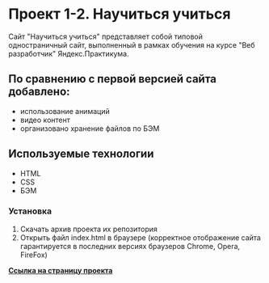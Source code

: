 # Проект 1-2. Научиться учиться

Сайт "Научиться учиться" представляет собой типовой одностраничный сайт, выполненный в рамках обучения на курсе "Веб разработчик" Яндекс.Практикума.

## По сравнению с первой версией сайта добавлено:
  - использование анимаций
  - видео контент
  - организовано хранение файлов по БЭМ

## Используемые технологии
* HTML
* CSS
* БЭМ

### Установка

1. Скачать архив проекта их репозитория
2. Открыть файл index.html в браузере (корректное отображение сайта гарантируется в последних версиях браузеров Chrome, Opera, FireFox)

[**Ссылка на страницу проекта**](https://dmitry-lab.github.io/how-to-learn)
